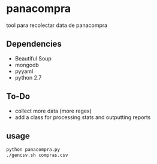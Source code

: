 panacompra
==========

tool para recolectar data de panacompra


Dependencies
-------------
* Beautiful Soup
* mongodb
* pyyaml
* python 2.7


To-Do
-------
* collect more data (more regex)
* add a class for processing stats and outputting reports

usage
------
```bash
python panacompra.py
./gencsv.sh compras.csv
```

